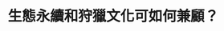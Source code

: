 ---
id: "98"
lang: zh-tw
description: 「國家公園法」修正草案
propose_date: 2021-05-03
meeting_date: 2021-12-27
publish: "FALSE"
selected: "FALSE"
blog_selected: "FALSE"
cover: https://www.youtube.com/watch?v=8DvOj9YKvZY
title: 生態永續和狩獵文化可如何兼顧？
introduction:
  content: 「國家公園法修正草案」在網路上預告並蒐集意見，其中關於國家公園一般管制區開放原住民族基於傳統、祭儀和非營利自用可狩獵的部分，具高度關注。協作會議，邀請利害關係人面對面說出自己的想法，也希望進一步討論永續利用、管制配套方式。會議中，參與者則針對國家公園定位、生態永續與狩獵文化兼顧等問題，持續交換意見。會議雖無具體共識和方案，但透過議題資料的釋出、行政單位的開放討論及完整的紀錄，為本議題後續發展，建立可供檢視的素材和歷程。
  image: https://cm.pdis.nat.gov.tw/images/post/1__fD832JFXWgn1wCvPdioQQCl2olNieU.jpg
color: yellow
join:
  type: 提
  title: "內政部公告：預告修正「國家公園法」草案\r"
  link: https://join.gov.tw/policies/detail/40201645-02df-4807-a63b-6144fc9bd15d
  image: https://cm.pdis.nat.gov.tw/images/post/1wrE7LMYbDuJoJn1fFIajlWGy0Bdn1JCR.jpg
layout: post
departments:
  - 內政部
  - 原民會
  - 農委會
tags:
  - 法規
  - 原民議題
  - 動物保護
  - 文化
  - 公共政策
embed:
  agenda_book:
    links:
      - https://issuu.com/pdis.tw/docs/_98_
  mind_map:
    links:
      - https://miro.com/app/live-embed/uXjVOePUiw4=/?moveToViewport=-7189,-535,10458,4886&embedAutoplay=true
  ministry_slide:
    links:
      - https://issuu.com/pdis.tw/docs/_1df5680c81a5b2
      - https://issuu.com/pdis.tw/docs/_v3_8955ef4359f46c
      - https://issuu.com/pdis.tw/docs/_v3
  host_slide:
    links:
      - https://issuu.com/pdis.tw/docs/_98-_
  live:
    links:
      - https://youtu.be/FJSCmD1xnDI
  transcript:
    links:
      - https://sayit.pdis.nat.gov.tw/2021-12-27-%E9%96%8B%E6%94%BE%E6%94%BF%E5%BA%9C%E7%AC%AC-98-%E6%AC%A1%E5%8D%94%E4%BD%9C%E6%9C%83%E8%AD%B0
pictures:
  - https://cm.pdis.nat.gov.tw/images/post/1jOZrbShQfFleBzeBTXjUoLx7cTTdJSdW.jpg
  - https://cm.pdis.nat.gov.tw/images/post/1mtjXFYuocfYM_DLq4mTABpqzGZKOk-zW.jpg
  - https://cm.pdis.nat.gov.tw/images/post/1tozh1Ddq_lIlwxTsUEihQ7mnPuexB7kv.jpg
  - https://cm.pdis.nat.gov.tw/images/post/11kO-ttKWK5KXv-1YGxTD5FVQB0YFwpLD.jpg
  - https://cm.pdis.nat.gov.tw/images/post/1NxV_Qv_65zq37kggu_78LHcTY01SLBAH.jpg
blogs:
  - https://pdis.nat.gov.tw/zh-TW/blog/%E8%81%86%E8%81%BD%E5%B0%8D%E7%AB%8B%E9%9D%A2-%E6%B6%B5%E5%AE%B9-%E6%9C%83%E8%AD%B0%E4%B9%8B%E5%A4%96/
---